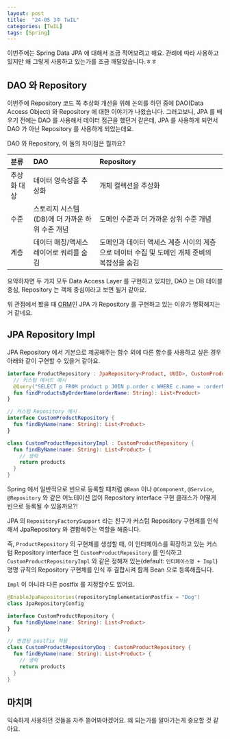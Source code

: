 ```yaml
---
layout: post
title:  "24-05 3주 TwIL"
categories: [TwIL]
tags: [Spring]
---
```


이번주에는 Spring Data JPA 에 대해서 조금 적어보려고 해요. 관례에 따라 사용하고 있지만 왜 그렇게 사용하고 있는가를 조금 깨달았습니다.ㅎㅎ

## DAO 와 Repository 
이번주에 Repository 코드 쪽 추상화 개선을 위해 논의를 하던 중에 DAO(Data Access Object) 와 Repository 에 대한 이야기가 나왔습니다. 
그러고보니, JPA 를 배우기 전에는 DAO 를 사용해서 데이터 접근을 했던거 같은데, JPA 를 사용하게 되면서 DAO 가 아닌 Repository 를 사용하게 되었는데요.

DAO 와 Repository, 이 둘의 차이점은 뭘까요?

| 분류     | DAO                          | Repository                                                |
|:-------|:-----------------------------|:----------------------------------------------------------|
| 추상화 대상 | 데이터 영속성을 추상화                 | 개체 컬렉션을 추상화                                               |
| 수준     | 스토리지 시스템(DB)에 더 가까운 하위 수준 개념 | 도메인 수준과 더 가까운 상위 수준 개념                                    |
| 계층     | 데이터 매칭/액세스 레이어로 쿼리를 숨김       | 도메인과 데이터 액세스 계층 사이의 계층으로 데이터 수집 및 도메인 개체 준비의 복잡성을 숨김 |

요약하자면 두 가지 모두 Data Access Layer 를 구현하고 있지만, DAO 는 DB 테이블 중심, Repository 는 객체 중심이라고 보면 될거 같아요.

위 관점에서 봤을 때 [ORM](https://en.wikipedia.org/wiki/Object%E2%80%93relational_mapping)인 JPA 가 Repository 를 구현하고 있는 이유가 명확해지는거 같네요.


## JPA Repository Impl
JPA Repository 에서 기본으로 제공해주는 함수 외에 다른 함수를 사용하고 싶은 경우 아래와 같이 구현할 수 있을거 같아요.

```kotlin
interface ProductRepository : JpaRepository<Product, UUID>, CustomProductRepository {
  // 커스텀 메서드 예시
  @Query("SELECT p FROM product p JOIN p.order c WHERE c.name = :orderName")
  fun findProductsByOrderName(orderName: String): List<Product>
}

// 커스텀 Repository 예시
interface CustomProductRepository {
  fun findByName(name: String): List<Product>
}

class CustomProductRepositoryImpl : CustomProductRepository {
  fun findByName(name: String): List<Product> {
    // 생략 
    return products
  }
}
```

Spring 에서 일반적으로 빈으로 등록할 때처럼 `@Bean` 이나 `@Component`, `@Service`, `@Repository` 와 같은 어노테이션 없이 Repository interface 구현 클래스가 어떻게 빈으로 등록될 수 있을까요?!

JPA 의 `RepositoryFactorySupport` 라는 친구가 커스텀 Repository 구현체를 인식해서 JpaRepository 와 결합해주는 역할을 해줍니다.

즉, `ProductRepository` 의 구현체를 생성할 때, 이 인터페이스를 확장하고 있는 커스텀 Repository interface 인 `CustomProductRepository` 를 인식하고
`CustomProductRepositoryImpl` 와 같은 정해져 있는(default: `인터페이스명 + Impl`) 명명 규칙의 Repository 구현체를 인식 후 결합시켜 함께 Bean 으로 등록해줍니다.

`Impl` 이 아니라 다른 postfix 를 지정할수도 있어요.

```kotlin
@EnableJpaRepositories(repositoryImplementationPostfix = "Dog")
class JpaRepositoryConfig

interface CustomProductRepository {
  fun findByName(name: String): List<Product>
}

// 변경된 postfix 적용
class CustomProductRepositoryDog : CustomProductRepository {
  fun findByName(name: String): List<Product> {
    // 생략 
    return products
  }
}
```


## 마치며
익숙하게 사용하던 것들을 자주 뜯어봐야겠어요. 왜 되는가를 알아가는게 중요할 것 같아요.
